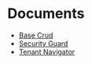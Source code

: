 # Documents
- [Base Crud](./base-crud)
- [Security Guard](./security-guard)
- [Tenant Navigator](./tenant-navigator)
